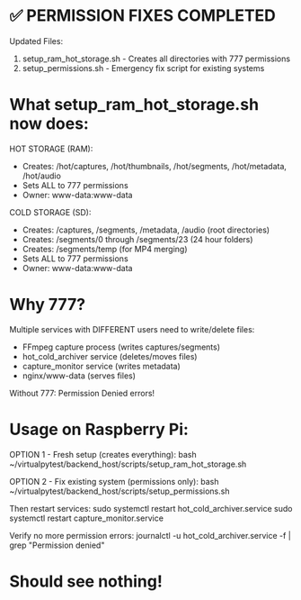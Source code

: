 ✅ PERMISSION FIXES COMPLETED
==============================

Updated Files:
1. setup_ram_hot_storage.sh - Creates all directories with 777 permissions
2. setup_permissions.sh - Emergency fix script for existing systems

What setup_ram_hot_storage.sh now does:
=========================================

HOT STORAGE (RAM):
- Creates: /hot/captures, /hot/thumbnails, /hot/segments, /hot/metadata, /hot/audio
- Sets ALL to 777 permissions
- Owner: www-data:www-data

COLD STORAGE (SD):
- Creates: /captures, /segments, /metadata, /audio (root directories)
- Creates: /segments/0 through /segments/23 (24 hour folders)
- Creates: /segments/temp (for MP4 merging)
- Sets ALL to 777 permissions
- Owner: www-data:www-data

Why 777?
========
Multiple services with DIFFERENT users need to write/delete files:
- FFmpeg capture process (writes captures/segments)
- hot_cold_archiver service (deletes/moves files)
- capture_monitor service (writes metadata)
- nginx/www-data (serves files)

Without 777: Permission Denied errors!

Usage on Raspberry Pi:
======================

OPTION 1 - Fresh setup (creates everything):
  bash ~/virtualpytest/backend_host/scripts/setup_ram_hot_storage.sh

OPTION 2 - Fix existing system (permissions only):
  bash ~/virtualpytest/backend_host/scripts/setup_permissions.sh

Then restart services:
  sudo systemctl restart hot_cold_archiver.service
  sudo systemctl restart capture_monitor.service

Verify no more permission errors:
  journalctl -u hot_cold_archiver.service -f | grep "Permission denied"
  # Should see nothing!
